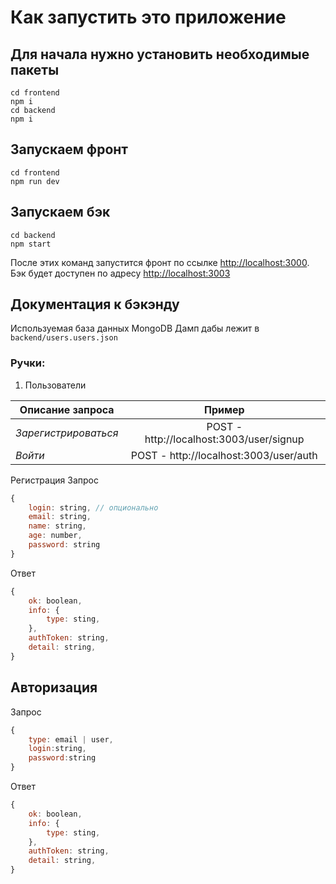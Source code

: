 ﻿# Как запустить это приложение

## Для начала нужно установить необходимые пакеты

```
cd frontend
npm i
cd backend
npm i
```
## Запускаем фронт
```
cd frontend
npm run dev
```
## Запускаем бэк
```
cd backend
npm start
```
После этих команд запустится фронт по ссылке [http://localhost:3000](http://localhost:3000).\
Бэк будет доступен по адресу [http://localhost:3003](http://localhost:3003)
## Документация к бэкэнду
Используемая база данных MongoDB
Дамп дабы лежит в `backend/users.users.json`

### Ручки:
1. Пользователи

| Описание запроса     |                  Пример                  | 
|----------------------|:----------------------------------------:| 
| _Зарегистрироваться_ | POST - http://localhost:3003/user/signup |
| _Войти_              |  POST - http://localhost:3003/user/auth  |

Регистрация
Запрос
```js
{
    login: string, // опционально
    email: string,
    name: string,
    age: number,
    password: string  
}
```
Ответ
```js
{
    ok: boolean,
    info: {
        type: sting,
    },
    authToken: string,
    detail: string,
}
```
Авторизация
---
Запрос
```js
{
    type: email | user, 
    login:string,
    password:string
}
```
Ответ
```js
{
    ok: boolean,
    info: {
        type: sting,
    },
    authToken: string,
    detail: string,
}
```





